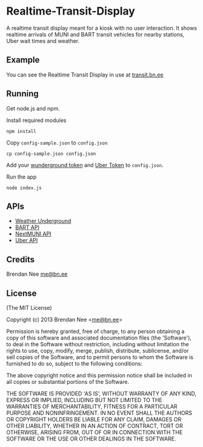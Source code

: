 # Realtime-Transit-Display

A realtime transit display meant for a kiosk with no user interaction.  It shows realtime arrivals of MUNI and BART transit vehicles for nearby stations, Uber wait times and weather.

## Example

You can see the Realtime Transit Display in use at [transit.bn.ee](http://transit.bn.ee)

## Running

Get node.js and npm.

Install required modules

    npm install

Copy `config-sample.json` to `config.json`

    cp config-sample.json config.json

Add your [wunderground token](http://www.wunderground.com/weather/api/) and [Uber Token](https://developer.uber.com) to `config.json`.

Run the app

    node index.js

## APIs

* [Weather Underground](http://api.wunderground.com)
* [BART API](http://api.bart.gov)
* [NextMUNI API](http://www.sfmta.com/cms/asite/nextmunidata.htm)
* [Uber API](https://developer.uber.com)

## Credits

Brendan Nee me@bn.ee

## License

(The MIT License)

Copyright (c) 2013 Brendan Nee &lt;me@bn.ee&gt;

Permission is hereby granted, free of charge, to any person obtaining
a copy of this software and associated documentation files (the
'Software'), to deal in the Software without restriction, including
without limitation the rights to use, copy, modify, merge, publish,
distribute, sublicense, and/or sell copies of the Software, and to
permit persons to whom the Software is furnished to do so, subject to
the following conditions:

The above copyright notice and this permission notice shall be
included in all copies or substantial portions of the Software.

THE SOFTWARE IS PROVIDED 'AS IS', WITHOUT WARRANTY OF ANY KIND,
EXPRESS OR IMPLIED, INCLUDING BUT NOT LIMITED TO THE WARRANTIES OF
MERCHANTABILITY, FITNESS FOR A PARTICULAR PURPOSE AND NONINFRINGEMENT.
IN NO EVENT SHALL THE AUTHORS OR COPYRIGHT HOLDERS BE LIABLE FOR ANY
CLAIM, DAMAGES OR OTHER LIABILITY, WHETHER IN AN ACTION OF CONTRACT,
TORT OR OTHERWISE, ARISING FROM, OUT OF OR IN CONNECTION WITH THE
SOFTWARE OR THE USE OR OTHER DEALINGS IN THE SOFTWARE.
